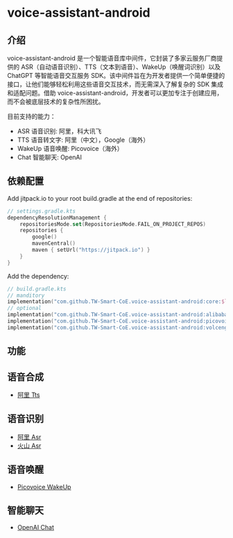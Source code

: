 # voice-assistant-android

## 介绍

voice-assistant-android 是一个智能语音库中间件，它封装了多家云服务厂商提供的 ASR（自动语音识别）、TTS（文本到语音）、WakeUp（唤醒词识别）以及 ChatGPT 等智能语音交互服务 SDK。该中间件旨在为开发者提供一个简单便捷的接口，让他们能够轻松利用这些语音交互技术，而无需深入了解复杂的 SDK 集成和适配问题。借助 voice-assistant-android，开发者可以更加专注于创建应用，而不会被底层技术的复杂性所困扰。

目前支持的能力：
- ASR 语音识别: 阿里，科大讯飞
- TTS 语音转文字: 阿里（中文），Google（海外）
- WakeUp 语音唤醒: Picovoice（海外）
- Chat 智能聊天: OpenAI

## 依赖配置

Add jitpack.io to your root build.gradle at the end of repositories:

```kotlin
// settings.gradle.kts
dependencyResolutionManagement {
    repositoriesMode.set(RepositoriesMode.FAIL_ON_PROJECT_REPOS)
    repositories {
        google()
        mavenCentral()
        maven { setUrl("https://jitpack.io") }
    }
}
```

Add the dependency:

```kotlin
// build.gradle.kts
// manditory
implementation("com.github.TW-Smart-CoE.voice-assistant-android:core:$latest_version")
// optional
implementation("com.github.TW-Smart-CoE.voice-assistant-android:alibabakit:$latest_version")
implementation("com.github.TW-Smart-CoE.voice-assistant-android:picovoicekit:$latest_version")
implementation("com.github.TW-Smart-CoE.voice-assistant-android:volcenginekit:$latest_version")
```

## 功能

## 语音合成
- [阿里 Tts](AlibabaTts.md)

## 语音识别
- [阿里 Asr](AlibabaAsr.md)
- [火山 Asr](VolcengineAsr.md)

## 语音唤醒
- [Picovoice WakeUp](PicovoiceWakeUp.md)

## 智能聊天
- [OpenAI Chat](OpenAIChat)